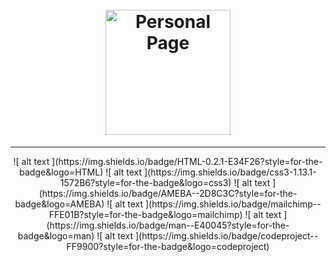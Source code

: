 <h1 align="center">
  <br>
  <a href="#"><img  width="200px" alt="Personal Page"></a>
</h1>
<hr Align="center" height="5px">

<div align="center">
    ![ alt text ](https://img.shields.io/badge/HTML-0.2.1-E34F26?style=for-the-badge&logo=HTML)
    ![ alt text ](https://img.shields.io/badge/css3-1.13.1-1572B6?style=for-the-badge&logo=css3)
    ![ alt text ](https://img.shields.io/badge/AMEBA--2D8C3C?style=for-the-badge&logo=AMEBA)
    ![ alt text ](https://img.shields.io/badge/mailchimp--FFE01B?style=for-the-badge&logo=mailchimp)
    ![ alt text ](https://img.shields.io/badge/man--E40045?style=for-the-badge&logo=man)
    ![ alt text ](https://img.shields.io/badge/codeproject--FF9900?style=for-the-badge&logo=codeproject)
</div>
  


